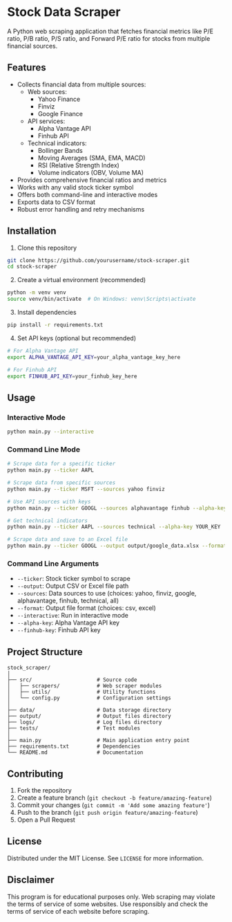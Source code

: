 # Stock Data Scraper

A Python web scraping application that fetches financial metrics like P/E ratio, P/B ratio, P/S ratio, and Forward P/E ratio for stocks from multiple financial sources.

## Features

- Collects financial data from multiple sources:
  - Web sources:
    - Yahoo Finance
    - Finviz
    - Google Finance
  - API services:
    - Alpha Vantage API
    - Finhub API
  - Technical indicators:
    - Bollinger Bands
    - Moving Averages (SMA, EMA, MACD)
    - RSI (Relative Strength Index)
    - Volume indicators (OBV, Volume MA)
- Provides comprehensive financial ratios and metrics
- Works with any valid stock ticker symbol
- Offers both command-line and interactive modes
- Exports data to CSV format
- Robust error handling and retry mechanisms

## Installation

1. Clone this repository
```bash
git clone https://github.com/yourusername/stock-scraper.git
cd stock-scraper
```

2. Create a virtual environment (recommended)
```bash
python -m venv venv
source venv/bin/activate  # On Windows: venv\Scripts\activate
```

3. Install dependencies
```bash
pip install -r requirements.txt
```

4. Set API keys (optional but recommended)
```bash
# For Alpha Vantage API
export ALPHA_VANTAGE_API_KEY=your_alpha_vantage_key_here

# For Finhub API
export FINHUB_API_KEY=your_finhub_key_here
```

## Usage

### Interactive Mode

```bash
python main.py --interactive
```

### Command Line Mode

```bash
# Scrape data for a specific ticker
python main.py --ticker AAPL

# Scrape data from specific sources
python main.py --ticker MSFT --sources yahoo finviz

# Use API sources with keys
python main.py --ticker GOOGL --sources alphavantage finhub --alpha-key YOUR_KEY --finhub-key YOUR_KEY

# Get technical indicators
python main.py --ticker AAPL --sources technical --alpha-key YOUR_KEY

# Scrape data and save to an Excel file
python main.py --ticker GOOGL --output output/google_data.xlsx --format excel
```

### Command Line Arguments

- `--ticker`: Stock ticker symbol to scrape
- `--output`: Output CSV or Excel file path
- `--sources`: Data sources to use (choices: yahoo, finviz, google, alphavantage, finhub, technical, all)
- `--format`: Output file format (choices: csv, excel)
- `--interactive`: Run in interactive mode
- `--alpha-key`: Alpha Vantage API key
- `--finhub-key`: Finhub API key

## Project Structure

```
stock_scraper/
│
├── src/                     # Source code
│   ├── scrapers/            # Web scraper modules
│   ├── utils/               # Utility functions
│   └── config.py            # Configuration settings
│
├── data/                    # Data storage directory
├── output/                  # Output files directory
├── logs/                    # Log files directory
├── tests/                   # Test modules
│
├── main.py                  # Main application entry point
├── requirements.txt         # Dependencies
└── README.md                # Documentation
```

## Contributing

1. Fork the repository
2. Create a feature branch (`git checkout -b feature/amazing-feature`)
3. Commit your changes (`git commit -m 'Add some amazing feature'`)
4. Push to the branch (`git push origin feature/amazing-feature`)
5. Open a Pull Request

## License

Distributed under the MIT License. See `LICENSE` for more information.

## Disclaimer

This program is for educational purposes only. Web scraping may violate the terms of service of some websites. Use responsibly and check the terms of service of each website before scraping.